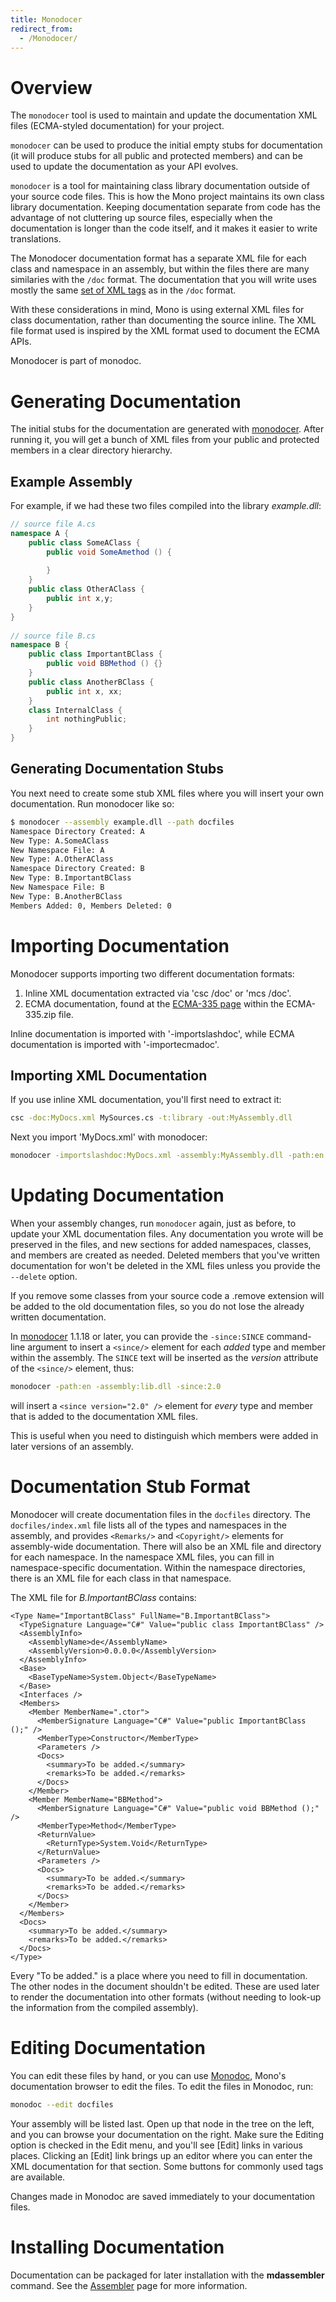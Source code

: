 ```yaml
---
title: Monodocer
redirect_from:
  - /Monodocer/
---
```


Overview
========

The `monodocer` tool is used to maintain and update the documentation XML files (ECMA-styled documentation) for your project.

`monodocer` can be used to produce the initial empty stubs for documentation (it will produce stubs for all public and protected members) and can be used to update the documentation as your API evolves.

`monodocer` is a tool for maintaining class library documentation outside of your source code files. This is how the Mono project maintains its own class library documentation. Keeping documentation separate from code has the advantage of not cluttering up source files, especially when the documentation is longer than the code itself, and it makes it easier to write translations.

The Monodocer documentation format has a separate XML file for each class and namespace in an assembly, but within the files there are many similaries with the `/doc` format. The documentation that you will write uses mostly the same [set of XML tags](http://msdn.microsoft.com/library/default.asp?url=/library/en-us/csref/html/vclrfTagsForDocumentationComments.asp) as in the `/doc` format.

With these considerations in mind, Mono is using external XML files for class documentation, rather than documenting the source inline. The XML file format used is inspired by the XML format used to document the ECMA APIs.

Monodocer is part of monodoc.

Generating Documentation
========================

The initial stubs for the documentation are generated with [monodocer](/docs/tools+libraries/tools/monodocer/). After running it, you will get a bunch of XML files from your public and protected members in a clear directory hierarchy.

Example Assembly
----------------

For example, if we had these two files compiled into the library *example.dll*:

``` csharp
// source file A.cs
namespace A {
    public class SomeAClass {
        public void SomeAmethod () {
 
        }
    }
    public class OtherAClass {
        public int x,y;
    }
}
 
// source file B.cs
namespace B {
    public class ImportantBClass {
        public void BBMethod () {}
    }
    public class AnotherBClass {
        public int x, xx;
    }
    class InternalClass {
        int nothingPublic;
    }
}
```

Generating Documentation Stubs
------------------------------

You next need to create some stub XML files where you will insert your own documentation. Run monodocer like so:

``` bash
$ monodocer --assembly example.dll --path docfiles
Namespace Directory Created: A
New Type: A.SomeAClass
New Namespace File: A
New Type: A.OtherAClass
Namespace Directory Created: B
New Type: B.ImportantBClass
New Namespace File: B
New Type: B.AnotherBClass
Members Added: 0, Members Deleted: 0
```

Importing Documentation
=======================

Monodocer supports importing two different documentation formats:

1.  Inline XML documentation extracted via 'csc /doc' or 'mcs /doc'.
2.  ECMA documentation, found at the [ECMA-335 page](http://www.ecma-international.org/publications/standards/Ecma-335.htm) within the ECMA-335.zip file.

Inline documentation is imported with '-importslashdoc', while ECMA documentation is imported with '-importecmadoc'.

Importing XML Documentation
---------------------------

If you use inline XML documentation, you'll first need to extract it:

``` bash
csc -doc:MyDocs.xml MySources.cs -t:library -out:MyAssembly.dll
```

Next you import 'MyDocs.xml' with monodocer:

``` bash
monodocer -importslashdoc:MyDocs.xml -assembly:MyAssembly.dll -path:en -pretty
```

Updating Documentation
======================

When your assembly changes, run `monodocer` again, just as before, to update your XML documentation files. Any documentation you wrote will be preserved in the files, and new sections for added namespaces, classes, and members are created as needed. Deleted members that you've written documentation for won't be deleted in the XML files unless you provide the `--delete` option.

If you remove some classes from your source code a .remove extension will be added to the old documentation files, so you do not lose the already written documentation.

In [monodocer](/docs/tools+libraries/tools/monodocer/) 1.1.18 or later, you can provide the `-since:SINCE` command-line argument to insert a `<since/>` element for each *added* type and member within the assembly. The `SINCE` text will be inserted as the *version* attribute of the `<since/>` element, thus:

``` bash
monodocer -path:en -assembly:lib.dll -since:2.0
```

will insert a `<since version="2.0" />` element for *every* type and member that is added to the documentation XML files.

This is useful when you need to distinguish which members were added in later versions of an assembly.

Documentation Stub Format
=========================

Monodocer will create documentation files in the `docfiles` directory. The `docfiles/index.xml` file lists all of the types and namespaces in the assembly, and provides `<Remarks/>` and `<Copyright/>` elements for assembly-wide documentation. There will also be an XML file and directory for each namespace. In the namespace XML files, you can fill in namespace-specific documentation. Within the namespace directories, there is an XML file for each class in that namespace.

The XML file for *B.ImportantBClass* contains:

    <Type Name="ImportantBClass" FullName="B.ImportantBClass">
      <TypeSignature Language="C#" Value="public class ImportantBClass" />
      <AssemblyInfo>
        <AssemblyName>de</AssemblyName>
        <AssemblyVersion>0.0.0.0</AssemblyVersion>
      </AssemblyInfo>
      <Base>
        <BaseTypeName>System.Object</BaseTypeName>
      </Base>
      <Interfaces />
      <Members>
        <Member MemberName=".ctor">
          <MemberSignature Language="C#" Value="public ImportantBClass ();" />
          <MemberType>Constructor</MemberType>
          <Parameters />
          <Docs>
            <summary>To be added.</summary>
            <remarks>To be added.</remarks>
          </Docs>
        </Member>
        <Member MemberName="BBMethod">
          <MemberSignature Language="C#" Value="public void BBMethod ();" />
          <MemberType>Method</MemberType>
          <ReturnValue>
            <ReturnType>System.Void</ReturnType>
          </ReturnValue>
          <Parameters />
          <Docs>
            <summary>To be added.</summary>
            <remarks>To be added.</remarks>
          </Docs>
        </Member>
      </Members>
      <Docs>
        <summary>To be added.</summary>
        <remarks>To be added.</remarks>
      </Docs>
    </Type>

Every "To be added." is a place where you need to fill in documentation. The other nodes in the document shouldn't be edited. These are used later to render the documentation into other formats (without needing to look-up the information from the compiled assembly).

Editing Documentation
=====================

You can edit these files by hand, or you can use [Monodoc](/docs/tools+libraries/tools/monodoc/), Mono's documentation browser to edit the files. To edit the files in Monodoc, run:

``` bash
monodoc --edit docfiles
```

Your assembly will be listed last. Open up that node in the tree on the left, and you can browse your documentation on the right. Make sure the Editing option is checked in the Edit menu, and you'll see [Edit] links in various places. Clicking an [Edit] link brings up an editor where you can enter the XML documentation for that section. Some buttons for commonly used tags are available.

Changes made in Monodoc are saved immediately to your documentation files.

Installing Documentation
========================

Documentation can be packaged for later installation with the **mdassembler** command. See the [Assembler](/docs/tools+libraries/tools/mdassembler/) page for more information.

